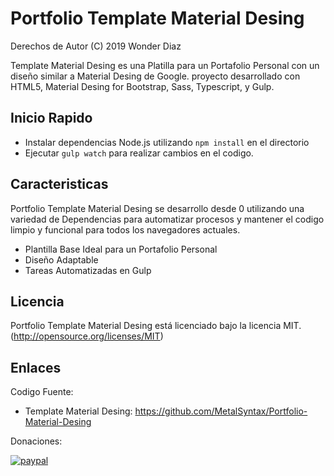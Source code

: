 # Portfolio Template Material Desing
Derechos de Autor (C) 2019 Wonder Diaz

Template Material Desing es una Platilla para un Portafolio Personal con un diseño similar a Material Desing de Google.
proyecto desarrollado con HTML5, Material Desing for Bootstrap, Sass, Typescript, y Gulp.

## Inicio Rapido
- Instalar dependencias Node.js utilizando `npm install` en el directorio
- Ejecutar `gulp watch` para realizar cambios en el codigo.

## Caracteristicas
Portfolio Template Material Desing se desarrollo desde 0 utilizando una variedad de Dependencias para automatizar procesos y mantener el codigo limpio y funcional para todos los navegadores actuales.

- Plantilla Base Ideal para un Portafolio Personal
- Diseño Adaptable
- Tareas Automatizadas en Gulp

## Licencia

Portfolio Template Material Desing está licenciado bajo la licencia MIT.(http://opensource.org/licenses/MIT)

## Enlaces

Codigo Fuente:

- Template Material Desing: https://github.com/MetalSyntax/Portfolio-Material-Desing

Donaciones:

[![paypal](https://www.paypalobjects.com/en_US/i/btn/btn_donateCC_LG.gif)](paypal.me/MetalSyntax)